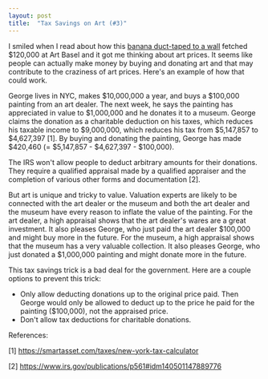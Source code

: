 ```yaml
---
layout: post
title:  "Tax Savings on Art (#3)"
---
```

I smiled when I read about how this [banana duct-taped to a wall](https://news.artnet.com/art-world/maurizio-cattelan-banana-collector-1728009) fetched $120,000 at Art Basel and it got me thinking about art prices.  It seems like people can actually make money by buying and donating art and that may contribute to the craziness of art prices.  Here's an example of how that could work.

George lives in NYC, makes $10,000,000 a year, and buys a $100,000 painting from an art dealer.  The next week, he says the painting has appreciated in value to $1,000,000 and he donates it to a museum.  George claims the donation as a charitable deduction on his taxes, which reduces his taxable income to $9,000,000, which reduces his tax from $5,147,857 to $4,627,397 [1].  By buying and donating the painting, George has made $420,460 (= $5,147,857 - $4,627,397 - $100,000).

The IRS won't allow people to deduct arbitrary amounts for their donations.  They require a qualified appraisal made by a qualified appraiser and the completion of various other forms and documentation [2].

But art is unique and tricky to value.  Valuation experts are likely to be connected with the art dealer or the museum and both the art dealer and the museum have every reason to inflate the value of the painting.  For the art dealer, a high appraisal shows that the art dealer's wares are a great investment.  It also pleases George, who just paid the art dealer $100,000 and might buy more in the future.  For the museum, a high appraisal shows that the museum has a very valuable collection.  It also pleases George, who just donated a $1,000,000 painting and might donate more in the future.

This tax savings trick is a bad deal for the government.  Here are a couple options to prevent this trick:

- Only allow deducting donations up to the original price paid.  Then George would only be allowed to deduct up to the price he paid for the painting ($100,000), not the appraised price.
- Don't allow tax deductions for charitable donations.

References:

[1] https://smartasset.com/taxes/new-york-tax-calculator

[2] https://www.irs.gov/publications/p561#idm140501147889776


